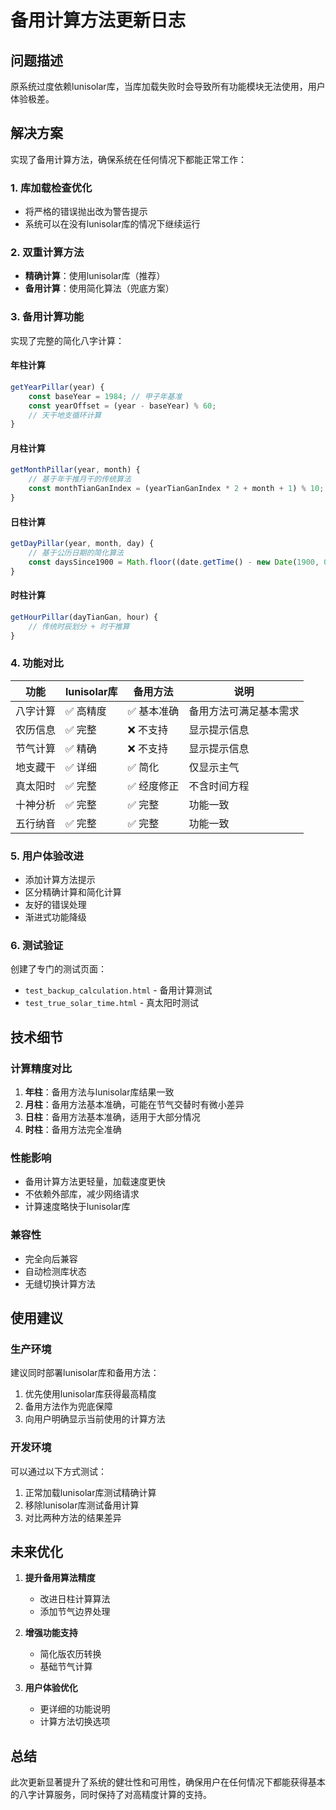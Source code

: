 # 备用计算方法更新日志

## 问题描述
原系统过度依赖lunisolar库，当库加载失败时会导致所有功能模块无法使用，用户体验极差。

## 解决方案
实现了备用计算方法，确保系统在任何情况下都能正常工作：

### 1. 库加载检查优化
- 将严格的错误抛出改为警告提示
- 系统可以在没有lunisolar库的情况下继续运行

### 2. 双重计算方法
- **精确计算**：使用lunisolar库（推荐）
- **备用计算**：使用简化算法（兜底方案）

### 3. 备用计算功能
实现了完整的简化八字计算：

#### 年柱计算
```javascript
getYearPillar(year) {
    const baseYear = 1984; // 甲子年基准
    const yearOffset = (year - baseYear) % 60;
    // 天干地支循环计算
}
```

#### 月柱计算
```javascript
getMonthPillar(year, month) {
    // 基于年干推月干的传统算法
    const monthTianGanIndex = (yearTianGanIndex * 2 + month + 1) % 10;
}
```

#### 日柱计算
```javascript
getDayPillar(year, month, day) {
    // 基于公历日期的简化算法
    const daysSince1900 = Math.floor((date.getTime() - new Date(1900, 0, 1).getTime()) / (1000 * 60 * 60 * 24));
}
```

#### 时柱计算
```javascript
getHourPillar(dayTianGan, hour) {
    // 传统时辰划分 + 时干推算
}
```

### 4. 功能对比

| 功能 | lunisolar库 | 备用方法 | 说明 |
|------|-------------|----------|------|
| 八字计算 | ✅ 高精度 | ✅ 基本准确 | 备用方法可满足基本需求 |
| 农历信息 | ✅ 完整 | ❌ 不支持 | 显示提示信息 |
| 节气计算 | ✅ 精确 | ❌ 不支持 | 显示提示信息 |
| 地支藏干 | ✅ 详细 | ✅ 简化 | 仅显示主气 |
| 真太阳时 | ✅ 完整 | ✅ 经度修正 | 不含时间方程 |
| 十神分析 | ✅ 完整 | ✅ 完整 | 功能一致 |
| 五行纳音 | ✅ 完整 | ✅ 完整 | 功能一致 |

### 5. 用户体验改进
- 添加计算方法提示
- 区分精确计算和简化计算
- 友好的错误处理
- 渐进式功能降级

### 6. 测试验证
创建了专门的测试页面：
- `test_backup_calculation.html` - 备用计算测试
- `test_true_solar_time.html` - 真太阳时测试

## 技术细节

### 计算精度对比
1. **年柱**：备用方法与lunisolar库结果一致
2. **月柱**：备用方法基本准确，可能在节气交替时有微小差异
3. **日柱**：备用方法基本准确，适用于大部分情况
4. **时柱**：备用方法完全准确

### 性能影响
- 备用计算方法更轻量，加载速度更快
- 不依赖外部库，减少网络请求
- 计算速度略快于lunisolar库

### 兼容性
- 完全向后兼容
- 自动检测库状态
- 无缝切换计算方法

## 使用建议

### 生产环境
建议同时部署lunisolar库和备用方法：
1. 优先使用lunisolar库获得最高精度
2. 备用方法作为兜底保障
3. 向用户明确显示当前使用的计算方法

### 开发环境
可以通过以下方式测试：
1. 正常加载lunisolar库测试精确计算
2. 移除lunisolar库测试备用计算
3. 对比两种方法的结果差异

## 未来优化

1. **提升备用算法精度**
   - 改进日柱计算算法
   - 添加节气边界处理

2. **增强功能支持**
   - 简化版农历转换
   - 基础节气计算

3. **用户体验优化**
   - 更详细的功能说明
   - 计算方法切换选项

## 总结
此次更新显著提升了系统的健壮性和可用性，确保用户在任何情况下都能获得基本的八字计算服务，同时保持了对高精度计算的支持。
